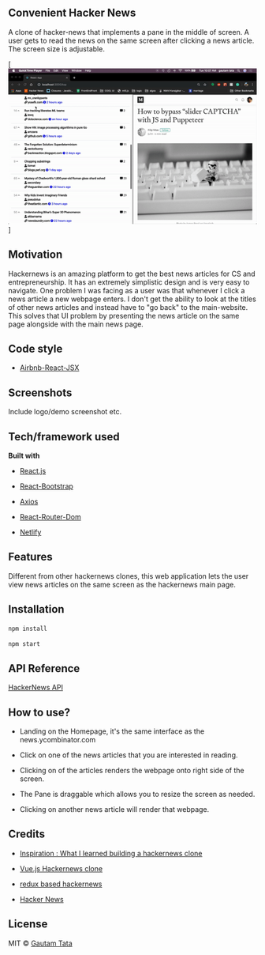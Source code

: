 ## Convenient Hacker News
A clone of hacker-news that implements a pane in the middle of screen. A user gets to read the news on the same screen after clicking a news article. The screen size is adjustable.

[![Hackernews clone](https://github.com/gautamtata/convenient-hackerNews/blob/master/hackernews.gif)]

## Motivation
Hackernews is an amazing platform to get the best news articles for CS and entrepreneurship. It has an extremely simplistic design and is very easy to navigate. One problem I was facing as a user was that whenever I click a news article a new webpage enters. I don't get the ability to look at the titles of other news articles and instead have to "go back" to the main-website. This solves that UI problem by presenting the news article on the same page alongside with the main news page.


## Code style
- [Airbnb-React-JSX](https://github.com/airbnb/javascript/tree/master/react)
 
## Screenshots
Include logo/demo screenshot etc.

## Tech/framework used
<b>Built with</b>
- [React.js](https://reactjs.org)

- [React-Bootstrap](https://react-bootstrap.github.io/)

- [Axios](https://github.com/axios/axios)

- [React-Router-Dom](https://www.npmjs.com/package/react-router-dom)

- [Netlify](https://www.netlify.com/)


## Features
Different from other hackernews clones, this web application lets the user view news articles on the same screen as the hackernews main page.


## Installation
```sh
npm install
```

```sh
npm start
```

## API Reference

[HackerNews API](https://github.com/HackerNews/API)


## How to use?
- Landing on the Homepage, it's the same interface as the news.ycombinator.com

- Click on one of the news articles that you are interested in reading.

- Clicking on of the articles renders the webpage onto right side of the screen.

- The Pane is draggable which allows you to resize the screen as needed.

- Clicking on another news article will render that webpage.


## Credits
- [Inspiration : What I learned building a hackernews clone](https://codeburst.io/what-i-learned-writing-a-hacker-news-clone-494c8d49a9ae)

- [Vue.js Hackernews clone](https://vuejs.org/v2/examples/hackernews.html)

- [redux based hackernews](https://gitconnected.com/courses/learn-react-redux-tutorial-build-a-hacker-news-clone)

- [Hacker News](https://news.ycombinator.com/)


## License
MIT © [Gautam Tata](https://www.github.com/gautamtata)
